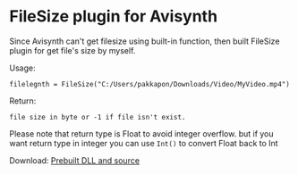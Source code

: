 # FileSize plugin for Avisynth
Since Avisynth can't get filesize using built-in function, then built FileSize plugin for get file's size by myself.

Usage:
```
filelegnth = FileSize("C:/Users/pakkapon/Downloads/Video/MyVideo.mp4")
```
Return:
```
file size in byte or -1 if file isn't exist.
```

Please note that return type is Float to avoid integer overflow. 
but if you want return type in integer you can use `Int()` to convert Float back to Int

Download:
[Prebuilt DLL and source](https://github.com/pureexe/FileSize_Avisynth/releases)
